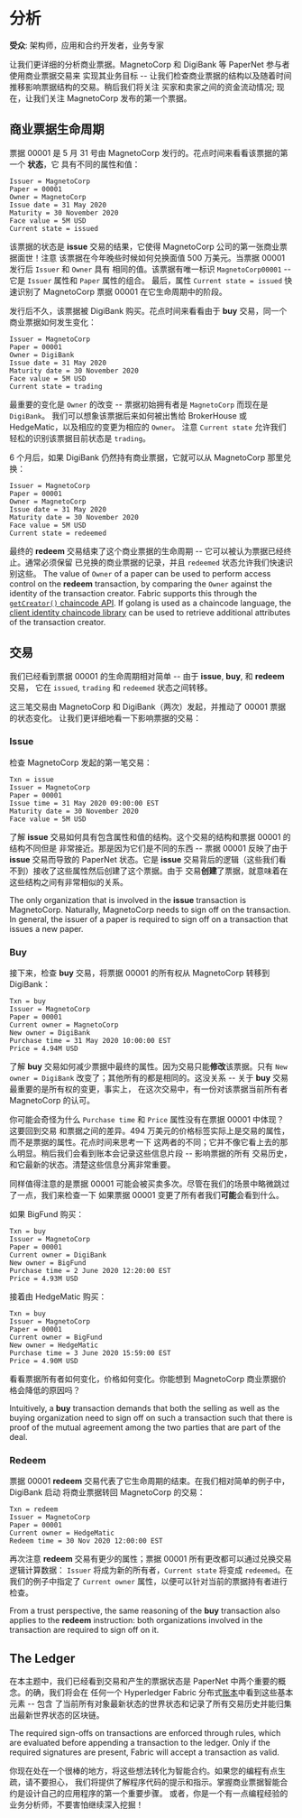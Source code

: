 # 分析

**受众**: 架构师，应用和合约开发者，业务专家

让我们更详细的分析商业票据。MagnetoCorp 和 DigiBank 等 PaperNet 参与者使用商业票据交易来
实现其业务目标 -- 让我们检查商业票据的结构以及随着时间推移影响票据结构的交易。稍后我们将关注
买家和卖家之间的资金流动情况; 现在，让我们关注 MagnetoCorp 发布的第一个票据。

## 商业票据生命周期

票据 00001 是 5 月 31 号由 MagnetoCorp 发行的。花点时间来看看该票据的第一个 **状态**，它
具有不同的属性和值：

```
Issuer = MagnetoCorp
Paper = 00001
Owner = MagnetoCorp
Issue date = 31 May 2020
Maturity = 30 November 2020
Face value = 5M USD
Current state = issued
```

该票据的状态是 **issue** 交易的结果，它使得 MagnetoCorp 公司的第一张商业票据面世！注意
该票据在今年晚些时候如何兑换面值 500 万美元。当票据 00001 发行后 `Issuer` 和 `Owner` 具有
相同的值。该票据有唯一标识 `MagnetoCorp00001` -- 它是 `Issuer` 属性和 `Paper` 属性的组合。
最后，属性 `Current state = issued` 快速识别了 MagnetoCorp 票据 00001 在它生命周期中的阶段。

发行后不久，该票据被 DigiBank 购买。花点时间来看看由于 **buy** 交易，同一个商业票据如何发生变化：

```
Issuer = MagnetoCorp
Paper = 00001
Owner = DigiBank
Issue date = 31 May 2020
Maturity date = 30 November 2020
Face value = 5M USD
Current state = trading
```

最重要的变化是 `Owner` 的改变 -- 票据初始拥有者是 `MagnetoCorp` 而现在是 `DigiBank`。
我们可以想象该票据后来如何被出售给 BrokerHouse 或 HedgeMatic，以及相应的变更为相应的 `Owner`。
注意 `Current state` 允许我们轻松的识别该票据目前状态是 `trading`。

6 个月后，如果 DigiBank 仍然持有商业票据，它就可以从 MagnetoCorp 那里兑换：

```
Issuer = MagnetoCorp
Paper = 00001
Owner = MagnetoCorp
Issue date = 31 May 2020
Maturity date = 30 November 2020
Face value = 5M USD
Current state = redeemed
```

最终的 **redeem** 交易结束了这个商业票据的生命周期 -- 它可以被认为票据已经终止。通常必须保留
已兑换的商业票据的记录，并且 `redeemed` 状态允许我们快速识别这些。
The value of `Owner` of a paper can be used to perform access control on the
**redeem** transaction, by comparing the `Owner` against the identity of the
transaction creator. Fabric supports this through the
[`getCreator()` chaincode API](https://github.com/hyperledger/fabric-chaincode-node/blob/master/fabric-shim/lib/stub.js#L293).
If golang is used as a chaincode language, the [client identity chaincode library](https://github.com/hyperledger/fabric/blob/master/core/chaincode/shim/ext/cid/README.md)
can be used to retrieve additional attributes of the transaction creator.

## 交易

我们已经看到票据 00001 的生命周期相对简单 -- 由于 **issue**, **buy**, 和 **redeem** 交易，
它在 `issued`, `trading` 和 `redeemed` 状态之间转移。

这三笔交易由 MagnetoCorp 和 DigiBank（两次）发起，并推动了 00001 票据的状态变化。
让我们更详细地看一下影响票据的交易：

### Issue

检查 MagnetoCorp 发起的第一笔交易：

```
Txn = issue
Issuer = MagnetoCorp
Paper = 00001
Issue time = 31 May 2020 09:00:00 EST
Maturity date = 30 November 2020
Face value = 5M USD
```

了解 **issue** 交易如何具有包含属性和值的结构。这个交易的结构和票据 00001 的结构不同但是
非常接近。那是因为它们是不同的东西 -- 票据 00001 反映了由于 **issue** 交易而导致的 PaperNet 
状态。它是 **issue** 交易背后的逻辑（这些我们看不到）接收了这些属性然后创建了这个票据。由于
交易**创建**了票据，就意味着在这些结构之间有非常相似的关系。

The only organization that is involved in the **issue** transaction is MagnetoCorp.
Naturally, MagnetoCorp needs to sign off on the transaction. In general, the issuer
of a paper is required to sign off on a transaction that issues a new paper.

### Buy

接下来，检查 **buy** 交易，将票据 00001 的所有权从 MagnetoCorp 转移到 DigiBank：

```
Txn = buy
Issuer = MagnetoCorp
Paper = 00001
Current owner = MagnetoCorp
New owner = DigiBank
Purchase time = 31 May 2020 10:00:00 EST
Price = 4.94M USD
```

了解 **buy** 交易如何减少票据中最终的属性。因为交易只能**修改**该票据。只有 `New owner = DigiBank`
改变了；其他所有的都是相同的。这没关系 -- 关于 **buy** 交易最重要的是所有权的变更，事实上，
在这次交易中，有一份对该票据当前所有者 MagnetoCorp 的认可。

你可能会奇怪为什么 `Purchase time` 和 `Price` 属性没有在票据 00001 中体现？ 这要回到交易
和票据之间的差异。494 万美元的价格标签实际上是交易的属性，而不是票据的属性。花点时间来思考一下
这两者的不同；它并不像它看上去的那么明显。稍后我们会看到账本会记录这些信息片段 -- 影响票据的所有
交易历史，和它最新的状态。清楚这些信息分离非常重要。

同样值得注意的是票据 00001 可能会被买卖多次。尽管在我们的场景中略微跳过了一点，我们来检查一下
如果票据 00001 变更了所有者我们**可能**会看到什么。

如果 BigFund 购买：

```
Txn = buy
Issuer = MagnetoCorp
Paper = 00001
Current owner = DigiBank
New owner = BigFund
Purchase time = 2 June 2020 12:20:00 EST
Price = 4.93M USD
```
接着由 HedgeMatic 购买：
```
Txn = buy
Issuer = MagnetoCorp
Paper = 00001
Current owner = BigFund
New owner = HedgeMatic
Purchase time = 3 June 2020 15:59:00 EST
Price = 4.90M USD
```

看看票据所有者如何变化，价格如何变化。你能想到 MagnetoCorp 商业票据价格会降低的原因吗？

Intuitively, a **buy** transaction demands that both the selling as well as the
buying organization need to sign off on such a transaction such that there is
proof of the mutual agreement among the two parties that are part of the deal.

### Redeem

票据 00001 **redeem**  交易代表了它生命周期的结束。在我们相对简单的例子中，DigiBank 启动
将商业票据转回 MagnetoCorp 的交易：

```
Txn = redeem
Issuer = MagnetoCorp
Paper = 00001
Current owner = HedgeMatic
Redeem time = 30 Nov 2020 12:00:00 EST
```

再次注意 **redeem** 交易有更少的属性；票据 00001 所有更改都可以通过兑换交易逻辑计算数据：
`Issuer` 将成为新的所有者，`Current state` 将变成 `redeemed`。在我们的例子中指定了 
`Current owner` 属性，以便可以针对当前的票据持有者进行检查。

From a trust perspective, the same reasoning of the **buy** transaction also
applies to the **redeem** instruction: both organizations involved in the
transaction are required to sign off on it.

## The Ledger

在本主题中，我们已经看到交易和产生的票据状态是 PaperNet 中两个重要的概念。的确，我们将会在
任何一个 Hyperledger Fabric 分布式[账本](../ledger/ledger.html)中看到这些基本元素 -- 包含
了当前所有对象最新状态的世界状态和记录了所有交易历史并能归集出最新世界状态的区块链。

The required sign-offs on transactions are enforced through rules, which
are evaluated before appending a transaction to the ledger. Only if the
required signatures are present, Fabric will accept a transaction as valid.

你现在处在一个很棒的地方，将这些想法转化为智能合约。如果您的编程有点生疏，请不要担心，
我们将提供了解程序代码的提示和指示。掌握商业票据智能合约是设计自己的应用程序的第一个重要步骤。
或者，你是一个有一点编程经验的业务分析师，不要害怕继续深入挖掘！

<!--- Licensed under Creative Commons Attribution 4.0 International License
https://creativecommons.org/licenses/by/4.0/ -->
